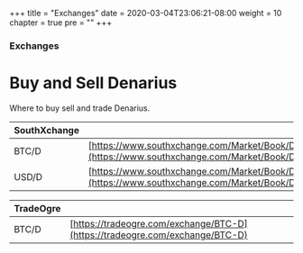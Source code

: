 +++
title = "Exchanges"
date = 2020-03-04T23:06:21-08:00
weight = 10
chapter = true
pre = "<b></b>"
+++

### Exchanges

# Buy and Sell Denarius

Where to buy sell and trade Denarius.

| SouthXchange |  |
| ------ | ----------- |
| BTC/D | [https://www.southxchange.com/Market/Book/D/BTC](https://www.southxchange.com/Market/Book/D/BTC)|
| USD/D | [https://www.southxchange.com/Market/Book/D/USD](https://www.southxchange.com/Market/Book/D/USD)|

| TradeOgre |  |
| ------ | ----------- |
| BTC/D | [https://tradeogre.com/exchange/BTC-D](https://tradeogre.com/exchange/BTC-D) |
